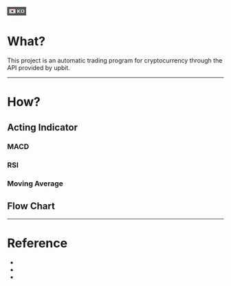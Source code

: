 [<img src="https://github.com/MinZLIM/minsoo_coinbot/blob/main/img/ko.png">](https://github.com/MinZLIM/minsoo_coinbot/blob/main/readme/readme_ko.md)

# What?

This project is an automatic trading program for cryptocurrency through the API provided by upbit.

---
# How?
## Acting Indicator
### MACD

### RSI

### Moving Average


## Flow Chart

---

# Reference
 - 
 -
 -  
